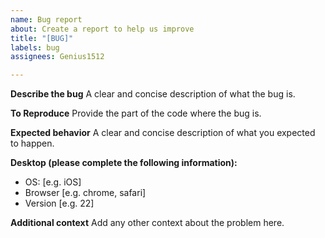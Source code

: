 ```yaml
---
name: Bug report
about: Create a report to help us improve
title: "[BUG]"
labels: bug
assignees: Genius1512

---
```


**Describe the bug**
A clear and concise description of what the bug is.

**To Reproduce**
Provide the part of the code where the bug is.

**Expected behavior**
A clear and concise description of what you expected to happen.

**Desktop (please complete the following information):**
 - OS: [e.g. iOS]
 - Browser [e.g. chrome, safari]
 - Version [e.g. 22]

**Additional context**
Add any other context about the problem here.

